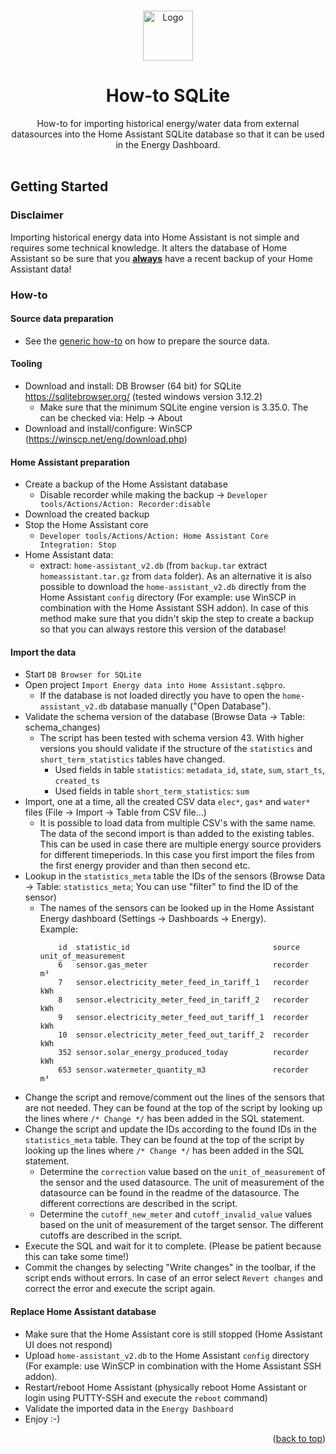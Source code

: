 <!-- Improved compatibility of back to top link: See: https://github.com/othneildrew/Best-README-Template/pull/73 -->
<a name="readme-top"></a>

<!-- PROJECT LOGO -->
<br />
<div align="center">
  <a href="https://github.com/patrickvorgers/Home-Assistant-Import-Energy-Data">
    <img src="https://raw.githubusercontent.com/patrickvorgers/Home-Assistant-Import-Energy-Data/main/Images/Logo.png" alt="Logo" width="80" height="80">
  </a>

<h1 align="center">How-to SQLite</h1>

  <p align="center">
How-to for importing historical energy/water data from external datasources into the Home Assistant SQLite database so that it can be used in the Energy Dashboard.
    <br />
    <br />
  </p>
</div>

<!-- GETTING STARTED -->
<a name="getting-started"></a>
## Getting Started

### Disclaimer

Importing historical energy data into Home Assistant is not simple and requires some technical knowledge. It alters the database of Home Assistant so be sure that you <u><b>always</b></u> have a recent backup of your Home Assistant data!

<a name="How-to"></a>
### How-to

#### Source data preparation
- See the [generic how-to](../README.md) on how to prepare the source data.

#### Tooling
- Download and install: DB Browser (64 bit) for SQLite https://sqlitebrowser.org/ (tested windows version 3.12.2)
  - Make sure that the minimum SQLite engine version is 3.35.0. The can be checked via: Help -> About
- Download and install/configure: WinSCP (https://winscp.net/eng/download.php)

#### Home Assistant preparation
- Create a backup of the Home Assistant database
  - Disable recorder while making the backup -> ```Developer tools/Actions/Action: Recorder:disable```
- Download the created backup
- Stop the Home Assistant core
  - ```Developer tools/Actions/Action: Home Assistant Core Integration: Stop```
- Home Assistant data: 
  - extract: ```home-assistant_v2.db``` (from ```backup.tar``` extract ```homeassistant.tar.gz``` from ```data``` folder). As an alternative it is also possible to download the ```home-assistant_v2.db``` directly from the Home Assistant ```config``` directory (For example: use WinSCP in combination with the Home Assistant SSH addon). In case of this method make sure that you didn't skip the step to create a backup so that you can always restore this version of the database!

#### Import the data
- Start ```DB Browser for SQLite```
- Open project ```Import Energy data into Home Assistant.sqbpro```.
  - If the database is not loaded directly you have to open the ```home-assistant_v2.db``` database manually ("Open Database").
- Validate the schema version of the database (Browse Data -> Table: schema_changes)
  - The script has been tested with schema version 43. With higher versions you should validate if the structure of the ```statistics``` and ```short_term_statistics``` tables have changed.
    - Used fields in table ```statistics```: ```metadata_id```, ```state```, ```sum```, ```start_ts```, ```created_ts```
    - Used fields in table ```short_term_statistics```: ```sum```
- Import, one at a time, all the created CSV data ```elec*```, ```gas*``` and ```water*``` files (File -> Import -> Table from CSV file...)
  - It is possible to load data from multiple CSV's with the same name. The data of the second import is than added to the existing tables. This can be used in case there are multiple energy source providers for different timeperiods. In this case you first import the files from the first energy provider and than then second etc.
- Lookup in the ```statistics_meta``` table the IDs of the sensors (Browse Data -> Table: ```statistics_meta```; You can use "filter" to find the ID of the sensor)
  - The names of the sensors can be looked up in the Home Assistant Energy dashboard (Settings -> Dashboards -> Energy).
<br>Example:
    ```
        id  statistic_id                                source      unit_of_measurement
        6   sensor.gas_meter                            recorder    m³
        7   sensor.electricity_meter_feed_in_tariff_1   recorder    kWh
        8   sensor.electricity_meter_feed_in_tariff_2   recorder    kWh
        9   sensor.electricity_meter_feed_out_tariff_1  recorder    kWh
        10  sensor.electricity_meter_feed_out_tariff_2  recorder    kWh
        352 sensor.solar_energy_produced_today          recorder    kWh
        653 sensor.watermeter_quantity_m3               recorder    m³
    ```
- Change the script and remove/comment out the lines of the sensors that are not needed. They can be found at the top of the script by looking up the lines where ```/* Change */``` has been added in the SQL statement.
- Change the script and update the IDs according to the found IDs in the ```statistics_meta``` table.
  They can be found at the top of the script by looking up the lines where ```/* Change */``` has been added in the SQL statement.
  - Determine the ```correction``` value based on the ```unit_of_measurement``` of the sensor and the used datasource. The unit of measurement of the datasource can be found in the readme of the datasource.
    The different corrections are described in the script.
  - Determine the ```cutoff_new_meter``` and ```cutoff_invalid_value``` values based on the unit of measurement of the target sensor. The different cutoffs are described in the script.
- Execute the SQL and wait for it to complete. (Please be patient because this can take some time!)
- Commit the changes by selecting "Write changes" in the toolbar, if the script ends without errors. In case of an error select ```Revert changes``` and correct the error and execute the script again.

#### Replace Home Assistant database
- Make sure that the Home Assistant core is still stopped (Home Assistant UI does not respond)
- Upload ```home-assistant_v2.db``` to the Home Assistant ```config``` directory (For example: use WinSCP in combination with the Home Assistant SSH addon). 
- Restart/reboot Home Assistant (physically reboot Home Assistant or login using PUTTY-SSH and execute the ```reboot``` command)
- Validate the imported data in the ```Energy Dashboard```
- Enjoy :-)

<p align="right">(<a href="#readme-top">back to top</a>)</p>
